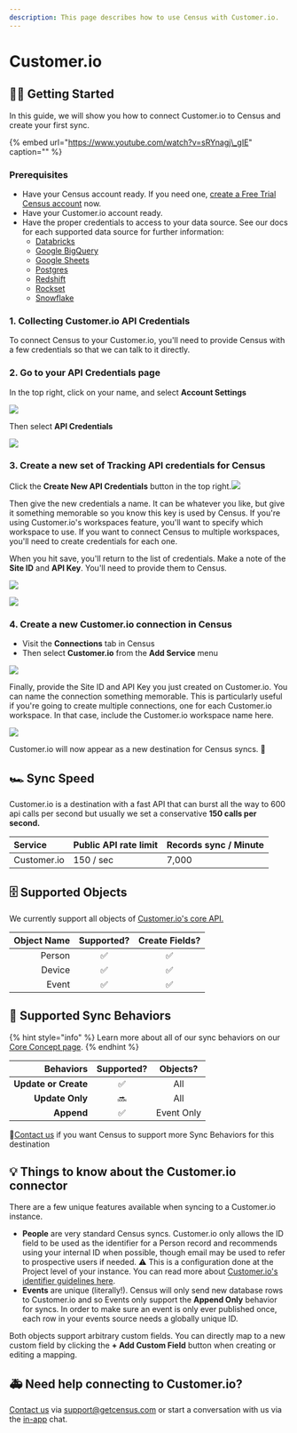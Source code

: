 ```yaml
---
description: This page describes how to use Census with Customer.io.
---
```


# Customer.io

## 🏃‍♀️ Getting Started

In this guide, we will show you how to connect Customer.io to Census and create your first sync.

{% embed url="https://www.youtube.com/watch?v=sRYnagj\_gIE" caption="" %}

### Prerequisites

* Have your Census account ready. If you need one, [create a Free Trial Census account](https://app.getcensus.com/) now.
* Have your Customer.io account ready.
* Have the proper credentials to access to your data source. See our docs for each supported data source for further information:
  * [Databricks](https://docs.getcensus.com/sources/databricks)
  * [Google BigQuery](https://docs.getcensus.com/sources/google-bigquery)
  * [Google Sheets](https://docs.getcensus.com/sources/google-sheets)
  * [Postgres](https://docs.getcensus.com/sources/postgres)
  * [Redshift](https://docs.getcensus.com/sources/redshift)
  * [Rockset](https://docs.getcensus.com/sources/rockset)
  * [Snowflake](https://docs.getcensus.com/sources/snowflake)

### 1. Collecting Customer.io API Credentials

To connect Census to your Customer.io, you'll need to provide Census with a few credentials so that we can talk to it directly.

### **2. Go to your API Credentials page**

In the top right, click on your name, and select **Account Settings**

![](../.gitbook/assets/cio_step1.png)

Then select **API Credentials**

![](../.gitbook/assets/cio_step2.png)

### **3. Create a new set of Tracking API credentials for Census**

Click the **Create New API Credentials** button in the top right.![](../.gitbook/assets/cio_step3.png)

Then give the new credentials a name. It can be whatever you like, but give it something memorable so you know this key is used by Census. If you're using Customer.io's workspaces feature, you'll want to specify which workspace to use. If you want to connect Census to multiple workspaces, you'll need to create credentials for each one.

When you hit save, you'll return to the list of credentials. Make a note of the **Site ID** and **API Key**. You'll need to provide them to Census.

![](../.gitbook/assets/cio_step4.png)

![](../.gitbook/assets/cio_step5.png)

### **4. Create a new Customer.io connection in Census**

* Visit the **Connections** tab in Census
* Then select **Customer.io** from the **Add Service** menu

![](../.gitbook/assets/cio_step6.png)

Finally, provide the Site ID and API Key you just created on Customer.io. You can name the connection something memorable. This is particularly useful if you're going to create multiple connections, one for each Customer.io workspace. In that case, include the Customer.io workspace name here.

![](../.gitbook/assets/cio_step7.png)

Customer.io will now appear as a new destination for Census syncs. 🎉

## 🏎 Sync Speed

Customer.io is a destination with a fast API that can burst all the way to 600 api calls per second but usually we set a conservative **150 calls per second.**

| **Service** | Public API rate limit | **Records sync / Minute** |
| :--- | :--- | :--- |
| Customer.io | 150 / sec | 7,000 |

## 🗄️ Supported Objects

We currently support all objects of [Customer.io's core API. ](https://customer.io/docs/api/#section/Overview)

| **Object Name** | **Supported?** | Create Fields? |
| ---: | :---: | :---: |
| Person | ✅ | ✅ |
| Device | ✅ | ✅ |
| Event | ✅ | ✅ |

## 🔄 Supported Sync Behaviors

{% hint style="info" %}
Learn more about all of our sync behaviors on our [Core Concept page](../basics/core-concept.md#the-different-sync-behaviors).
{% endhint %}

| **Behaviors** | **Supported?** | **Objects?** |
| ---: | :---: | :---: |
| **Update or Create** | ✅ | All |
| **Update Only** | 🔜 | All |
| **Append** | ✅ | Event Only |

🔋[Contact us](mailto:support@getcensus.com) if you want Census to support more Sync Behaviors for this destination

## 💡  Things to know about the Customer.io connector

There are a few unique features available when syncing to a Customer.io instance.

* **People** are very standard Census syncs. Customer.io only allows the ID field to be used as the identifier for a Person record and recommends using your internal ID when possible, though email may be used to refer to prospective users if needed. ⚠️ This is a configuration done at the Project level of your instance. You can read more about [Customer.io's identifier guidelines here](https://customer.io/docs/data-mapping-guide#describing-users-with-customer-attributes).
* **Events** are unique \(literally!\). Census will only send new database rows to Customer.io and so Events only support the **Append Only** behavior for syncs. In order to make sure an event is only ever published once, each row in your events source needs a globally unique ID.

Both objects support arbitrary custom fields. You can directly map to a new custom field by clicking the **+ Add Custom Field** button when creating or editing a mapping.

## 🚑 Need help connecting to Customer.io?

[Contact us](mailto:support@getcensus.com) via support@getcensus.com or start a conversation with us via the [in-app](https://app.getcensus.com) chat.

